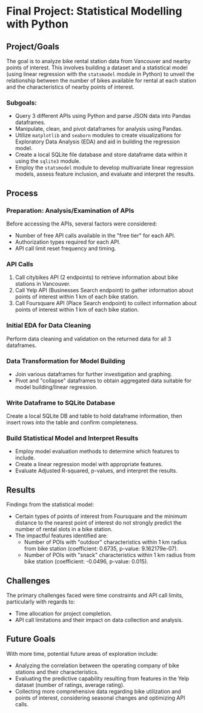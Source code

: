 # Final Project: Statistical Modelling with Python

## Project/Goals

The goal is to analyze bike rental station data from Vancouver and nearby points of interest. This involves building a dataset and a statistical model (using linear regression with the `statsmodel` module in Python) to unveil the relationship between the number of bikes available for rental at each station and the characteristics of nearby points of interest.

### Subgoals:

- Query 3 different APIs using Python and parse JSON data into Pandas dataframes.
- Manipulate, clean, and pivot dataframes for analysis using Pandas.
- Utilize `matplotlib` and `seaborn` modules to create visualizations for Exploratory Data Analysis (EDA) and aid in building the regression model.
- Create a local SQLite file database and store dataframe data within it using the `sqlite3` module.
- Employ the `statsmodel` module to develop multivariate linear regression models, assess feature inclusion, and evaluate and interpret the results.

## Process

### Preparation: Analysis/Examination of APIs

Before accessing the APIs, several factors were considered:
- Number of free API calls available in the "free tier" for each API.
- Authorization types required for each API.
- API call limit reset frequency and timing.

### API Calls

1. Call citybikes API (2 endpoints) to retrieve information about bike stations in Vancouver.
2. Call Yelp API (Businesses Search endpoint) to gather information about points of interest within 1 km of each bike station.
3. Call Foursquare API (Place Search endpoint) to collect information about points of interest within 1 km of each bike station.

### Initial EDA for Data Cleaning

Perform data cleaning and validation on the returned data for all 3 dataframes.

### Data Transformation for Model Building

- Join various dataframes for further investigation and graphing.
- Pivot and "collapse" dataframes to obtain aggregated data suitable for model building/linear regression.

### Write Dataframe to SQLite Database

Create a local SQLite DB and table to hold dataframe information, then insert rows into the table and confirm completeness.

### Build Statistical Model and Interpret Results

- Employ model evaluation methods to determine which features to include.
- Create a linear regression model with appropriate features.
- Evaluate Adjusted R-squared, p-values, and interpret the results.

## Results

Findings from the statistical model:
- Certain types of points of interest from Foursquare and the minimum distance to the nearest point of interest do not strongly predict the number of rental slots in a bike station.
- The impactful features identified are:
  - Number of POIs with "outdoor" characteristics within 1 km radius from bike station (coefficient: 0.6735, p-value: 9.162179e-07).
  - Number of POIs with "snack" characteristics within 1 km radius from bike station (coefficient: -0.0496, p-value: 0.015).

## Challenges

The primary challenges faced were time constraints and API call limits, particularly with regards to:

- Time allocation for project completion.
- API call limitations and their impact on data collection and analysis.

## Future Goals

With more time, potential future areas of exploration include:

- Analyzing the correlation between the operating company of bike stations and their characteristics.
- Evaluating the predictive capability resulting from features in the Yelp dataset (number of ratings, average rating).
- Collecting more comprehensive data regarding bike utilization and points of interest, considering seasonal changes and optimizing API calls.

